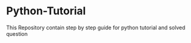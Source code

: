 # Python-Tutorial
This Repository contain step by step guide for python tutorial and solved question 

